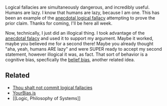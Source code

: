 Logical fallacies are simultaneously dangerous, and incredibly useful. Humans are lazy. I know that humans are lazy, because I am one. This has been an example of the [anecdotal logical fallacy](https://yourlogicalfallacyis.com/anecdotal) attempting to prove the prior claim. Thanks for coming, I'll be here all week.

Now, technically, I just did an illogical thing. I took advantage of the [anecdotal falacy](https://yourlogicalfallacyis.com/anecdotal) and used it to support my argument. Maybe it worked, maybe you believed me for a second there! Maybe you already thought "aha, yeah, humans ARE lazy" and were SUPER ready to accept my second statement, however illogical it was, as fact. That sort of behavior is a cognitive bias, specfically the [belief bias](https://yourbias.is/belief-bias), another related idea.

Related
---
- [Thou shalt not commit logical fallacies](https://yourlogicalfallacyis.com/)
- [YourBias.is](https://yourbias.is/)
- [[Logic, Philosophy of Systems]]